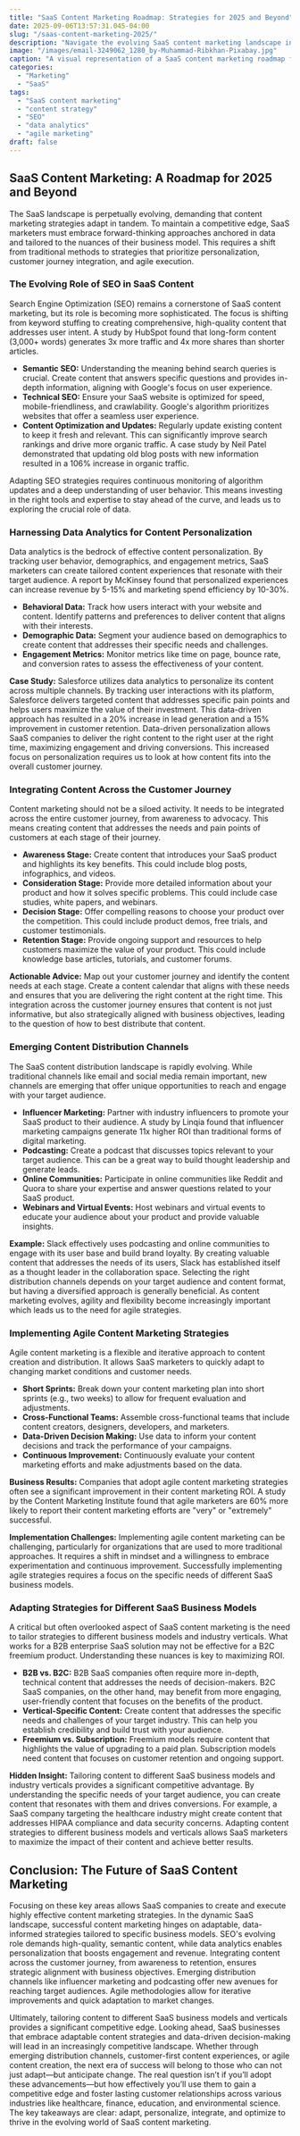 ```yaml
---
title: "SaaS Content Marketing Roadmap: Strategies for 2025 and Beyond"
date: 2025-09-06T13:57:31.045-04:00
slug: "/saas-content-marketing-2025/"
description: "Navigate the evolving SaaS content marketing landscape in 2025 with data-driven strategies, personalized content, and agile approaches to boost your SaaS marketing."
image: "/images/email-3249062_1280_by-Muhammad-Ribkhan-Pixabay.jpg"
caption: "A visual representation of a SaaS content marketing roadmap for 2025."
categories:
  - "Marketing"
  - "SaaS"
tags:
  - "SaaS content marketing"
  - "content strategy"
  - "SEO"
  - "data analytics"
  - "agile marketing"
draft: false
---
```


## SaaS Content Marketing: A Roadmap for 2025 and Beyond

The SaaS landscape is perpetually evolving, demanding that content marketing strategies adapt in tandem. To maintain a competitive edge, SaaS marketers must embrace forward-thinking approaches anchored in data and tailored to the nuances of their business model. This requires a shift from traditional methods to strategies that prioritize personalization, customer journey integration, and agile execution.

### The Evolving Role of SEO in SaaS Content

Search Engine Optimization (SEO) remains a cornerstone of SaaS content marketing, but its role is becoming more sophisticated. The focus is shifting from keyword stuffing to creating comprehensive, high-quality content that addresses user intent. A study by HubSpot found that long-form content (3,000+ words) generates 3x more traffic and 4x more shares than shorter articles.

*   **Semantic SEO:** Understanding the meaning behind search queries is crucial. Create content that answers specific questions and provides in-depth information, aligning with Google's focus on user experience.
*   **Technical SEO:** Ensure your SaaS website is optimized for speed, mobile-friendliness, and crawlability. Google's algorithm prioritizes websites that offer a seamless user experience.
*   **Content Optimization and Updates:** Regularly update existing content to keep it fresh and relevant. This can significantly improve search rankings and drive more organic traffic. A case study by Neil Patel demonstrated that updating old blog posts with new information resulted in a 106% increase in organic traffic.

Adapting SEO strategies requires continuous monitoring of algorithm updates and a deep understanding of user behavior. This means investing in the right tools and expertise to stay ahead of the curve, and leads us to exploring the crucial role of data.

### Harnessing Data Analytics for Content Personalization

Data analytics is the bedrock of effective content personalization. By tracking user behavior, demographics, and engagement metrics, SaaS marketers can create tailored content experiences that resonate with their target audience. A report by McKinsey found that personalized experiences can increase revenue by 5-15% and marketing spend efficiency by 10-30%.

*   **Behavioral Data:** Track how users interact with your website and content. Identify patterns and preferences to deliver content that aligns with their interests.
*   **Demographic Data:** Segment your audience based on demographics to create content that addresses their specific needs and challenges.
*   **Engagement Metrics:** Monitor metrics like time on page, bounce rate, and conversion rates to assess the effectiveness of your content.

**Case Study:** Salesforce utilizes data analytics to personalize its content across multiple channels. By tracking user interactions with its platform, Salesforce delivers targeted content that addresses specific pain points and helps users maximize the value of their investment. This data-driven approach has resulted in a 20% increase in lead generation and a 15% improvement in customer retention. Data-driven personalization allows SaaS companies to deliver the right content to the right user at the right time, maximizing engagement and driving conversions. This increased focus on personalization requires us to look at how content fits into the overall customer journey.

### Integrating Content Across the Customer Journey

Content marketing should not be a siloed activity. It needs to be integrated across the entire customer journey, from awareness to advocacy. This means creating content that addresses the needs and pain points of customers at each stage of their journey.

*   **Awareness Stage:** Create content that introduces your SaaS product and highlights its key benefits. This could include blog posts, infographics, and videos.
*   **Consideration Stage:** Provide more detailed information about your product and how it solves specific problems. This could include case studies, white papers, and webinars.
*   **Decision Stage:** Offer compelling reasons to choose your product over the competition. This could include product demos, free trials, and customer testimonials.
*   **Retention Stage:** Provide ongoing support and resources to help customers maximize the value of your product. This could include knowledge base articles, tutorials, and customer forums.

**Actionable Advice:** Map out your customer journey and identify the content needs at each stage. Create a content calendar that aligns with these needs and ensures that you are delivering the right content at the right time. This integration across the customer journey ensures that content is not just informative, but also strategically aligned with business objectives, leading to the question of how to best distribute that content.

### Emerging Content Distribution Channels

The SaaS content distribution landscape is rapidly evolving. While traditional channels like email and social media remain important, new channels are emerging that offer unique opportunities to reach and engage with your target audience.

*   **Influencer Marketing:** Partner with industry influencers to promote your SaaS product to their audience. A study by Linqia found that influencer marketing campaigns generate 11x higher ROI than traditional forms of digital marketing.
*   **Podcasting:** Create a podcast that discusses topics relevant to your target audience. This can be a great way to build thought leadership and generate leads.
*   **Online Communities:** Participate in online communities like Reddit and Quora to share your expertise and answer questions related to your SaaS product.
*   **Webinars and Virtual Events:** Host webinars and virtual events to educate your audience about your product and provide valuable insights.

**Example:** Slack effectively uses podcasting and online communities to engage with its user base and build brand loyalty. By creating valuable content that addresses the needs of its users, Slack has established itself as a thought leader in the collaboration space. Selecting the right distribution channels depends on your target audience and content format, but having a diversified approach is generally beneficial. As content marketing evolves, agility and flexibility become increasingly important which leads us to the need for agile strategies.

### Implementing Agile Content Marketing Strategies

Agile content marketing is a flexible and iterative approach to content creation and distribution. It allows SaaS marketers to quickly adapt to changing market conditions and customer needs.

*   **Short Sprints:** Break down your content marketing plan into short sprints (e.g., two weeks) to allow for frequent evaluation and adjustments.
*   **Cross-Functional Teams:** Assemble cross-functional teams that include content creators, designers, developers, and marketers.
*   **Data-Driven Decision Making:** Use data to inform your content decisions and track the performance of your campaigns.
*   **Continuous Improvement:** Continuously evaluate your content marketing efforts and make adjustments based on the data.

**Business Results:** Companies that adopt agile content marketing strategies often see a significant improvement in their content marketing ROI. A study by the Content Marketing Institute found that agile marketers are 60% more likely to report their content marketing efforts are "very" or "extremely" successful.

**Implementation Challenges:** Implementing agile content marketing can be challenging, particularly for organizations that are used to more traditional approaches. It requires a shift in mindset and a willingness to embrace experimentation and continuous improvement. Successfully implementing agile strategies requires a focus on the specific needs of different SaaS business models.

### Adapting Strategies for Different SaaS Business Models

A critical but often overlooked aspect of SaaS content marketing is the need to tailor strategies to different business models and industry verticals. What works for a B2B enterprise SaaS solution may not be effective for a B2C freemium product. Understanding these nuances is key to maximizing ROI.

*   **B2B vs. B2C:** B2B SaaS companies often require more in-depth, technical content that addresses the needs of decision-makers. B2C SaaS companies, on the other hand, may benefit from more engaging, user-friendly content that focuses on the benefits of the product.
*   **Vertical-Specific Content:** Create content that addresses the specific needs and challenges of your target industry. This can help you establish credibility and build trust with your audience.
*   **Freemium vs. Subscription:** Freemium models require content that highlights the value of upgrading to a paid plan. Subscription models need content that focuses on customer retention and ongoing support.

**Hidden Insight:** Tailoring content to different SaaS business models and industry verticals provides a significant competitive advantage. By understanding the specific needs of your target audience, you can create content that resonates with them and drives conversions. For example, a SaaS company targeting the healthcare industry might create content that addresses HIPAA compliance and data security concerns. Adapting content strategies to different business models and verticals allows SaaS marketers to maximize the impact of their content and achieve better results.

## Conclusion: The Future of SaaS Content Marketing

Focusing on these key areas allows SaaS companies to create and execute highly effective content marketing strategies. In the dynamic SaaS landscape, successful content marketing hinges on adaptable, data-informed strategies tailored to specific business models. SEO's evolving role demands high-quality, semantic content, while data analytics enables personalization that boosts engagement and revenue. Integrating content across the customer journey, from awareness to retention, ensures strategic alignment with business objectives. Emerging distribution channels like influencer marketing and podcasting offer new avenues for reaching target audiences. Agile methodologies allow for iterative improvements and quick adaptation to market changes.

Ultimately, tailoring content to different SaaS business models and verticals provides a significant competitive edge. Looking ahead, SaaS businesses that embrace adaptable content strategies and data-driven decision-making will lead in an increasingly competitive landscape. Whether through emerging distribution channels, customer-first content experiences, or agile content creation, the next era of success will belong to those who can not just adapt—but anticipate change. The real question isn’t if you’ll adopt these advancements—but how effectively you’ll use them to gain a competitive edge and foster lasting customer relationships across various industries like healthcare, finance, education, and environmental science. The key takeaways are clear: adapt, personalize, integrate, and optimize to thrive in the evolving world of SaaS content marketing.

